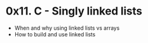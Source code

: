 # 0x11. C - Singly linked lists

* When and why using linked lists vs arrays
* How to build and use linked lists
